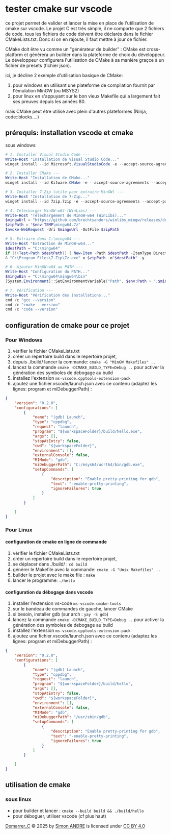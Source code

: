 # tester cmake sur vscode

ce projet permet de valider et lancer la mise en place de l'utilisation de cmake sur vscode.
Le projet C est très simple, il ne comporte que 2 fichiers de code. tous les fichiers de code doivent être déclarés dans le fichier CMakeLists.txt. Donc si on en rajoute, il faut mettre à jour ce fichier.

CMake doit être vu comme un "générateur de builder" : CMake est cross-platform et génèrera un builder dans la plateforme de choix du développeur. Le développeur configurera l'utilisation de CMake à sa manière graçce à un fichier de presets (fichier json).

ici, je décline 2 exemple d'utilisation basique de CMake: 
 
1. pour windows en utilisant une plateforme de compilation fournit par l'émulation MinGW (ou MSYS2)
2. pour linux en s'appuyant sur le bon vieux Makefile qui a largement fait ses preuves depuis les années 80.

mais CMake peut être utilisé avec plein d'autres plateformes (Ninja, code::blocks....)

## prérequis: installation vscode et cmake

sous windows: 
```powershell
# 1. Installer Visual Studio Code ---
Write-Host "Installation de Visual Studio Code..."
winget install --id Microsoft.VisualStudioCode -e --accept-source-agreements --accept-package-agreements

# 2. Installer CMake ---
Write-Host "Installation de CMake..."
winget install --id Kitware.CMake -e --accept-source-agreements --accept-package-agreements

# 3. Installer 7-Zip (utile pour extraire MinGW) ---
Write-Host "Installation de 7-Zip..."
winget install --id 7zip.7zip -e --accept-source-agreements --accept-package-agreements

# 4. Télécharger MinGW-w64 (WinLibs) ---
Write-Host "Téléchargement de MinGW-w64 (WinLibs)..."
$mingwUrl = "https://github.com/brechtsanders/winlibs_mingw/releases/download/13.2.0-17.0.6-11.0.1-r1/winlibs-x86_64-posix-seh-gcc-13.2.0-llvm-17.0.6-mingw-w64ucrt-11.0.1-r1.7z"
$zipPath = "$env:TEMP\mingw64.7z"
Invoke-WebRequest -Uri $mingwUrl -OutFile $zipPath

# 5. Extraire dans C:\mingw64 ---
Write-Host "Extraction de MinGW-w64..."
$destPath = "C:\mingw64"
if (!(Test-Path $destPath)) { New-Item -Path $destPath -ItemType Directory }
& "C:\Program Files\7-Zip\7z.exe" x $zipPath -o"$destPath" -y

# 6. Ajouter MinGW-w64 au PATH ---
Write-Host "Configuration du PATH..."
$mingwBin = "C:\mingw64\mingw64\bin"
[System.Environment]::SetEnvironmentVariable("Path", $env:Path + ";$mingwBin", [System.EnvironmentVariableTarget]::Machine)

# 7. Vérification ---
Write-Host "Vérification des installations..."
cmd /c "gcc --version"
cmd /c "cmake --version"
cmd /c "code --version"
```

## configuration de cmake pour ce projet

### Pour Windows

1. vérifier le fichier CMakeLists.txt
2. créer un repertoire build dans le repertoire projet,
3. depuis ./build/ lancer la commande: `cmake -G "MinGW Makefiles" ..`
4. lancez la commande  `cmake -DCMAKE_BUILD_TYPE=Debug ..` pour activer la génération des symboles de debogage au build
5. installez l'extension `ms-vscode.cpptools-extension-pack`
6. ajoutez une fichier.vscode/launch.json avec ce contenu  (adaptez les lignes: program et miDebuggerPath) : 
```json
{
    "version": "0.2.0",
    "configurations": [
        {
            "name": "(gdb) Launch",
            "type": "cppdbg",
            "request": "launch",
            "program": "${workspaceFolder}/build/hello.exe",
            "args": [],
            "stopAtEntry": false,
            "cwd": "${workspaceFolder}",
            "environment": [],
            "externalConsole": false,
            "MIMode": "gdb",
            "miDebuggerPath": "C:/msys64/ucrt64/bin/gdb.exe",
            "setupCommands": [
                {
                    "description": "Enable pretty-printing for gdb",
                    "text": "-enable-pretty-printing",
                    "ignoreFailures": true
                }
            ]
        }

    ]
}
``` 

### Pour Linux

#### configuration de cmake en ligne de commande

1. vérifier le fichier CMakeLists.txt
2. créer un repertoire build dans le repertoire projet,
3. se déplacer dans ./build/ : `cd build`
4. générer le Makefile avec la commande: `cmake -G "Unix Makefiles" ..`  
5. builder le projet avec le make file : `make`
6. lancer le programme: `./hello`

#### configuration du débogage dans vscode

1. installer l'extension vs-code `ms-vscode.cmake-tools`
2. sur le bandeau de commandes de gauche, lancer CMake
3. si besoin, installer gdb (sur arch : `yay -S gdb`)
4. lancez la commande  `cmake -DCMAKE_BUILD_TYPE=Debug ..` pour activer la génération des symboles de debogage au build
5. installez l'extension `ms-vscode.cpptools-extension-pack`
6. ajoutez une fichier.vscode/launch.json avec ce contenu  (adaptez les lignes: program et miDebuggerPath) : 
```json
{
    "version": "0.2.0",
    "configurations": [
        {
            "name": "(gdb) Launch",
            "type": "cppdbg",
            "request": "launch",
            "program": "${workspaceFolder}/build/hello",
            "args": [],
            "stopAtEntry": false,
            "cwd": "${workspaceFolder}",
            "environment": [],
            "externalConsole": false,
            "MIMode": "gdb",
            "miDebuggerPath": "/usr/sbin/gdb",
            "setupCommands": [
                {
                    "description": "Enable pretty-printing for gdb",
                    "text": "-enable-pretty-printing",
                    "ignoreFailures": true
                }
            ]
        }

    ]
}
``` 
## utilisation de cmake

### sous linux

- pour builder et lancer : `cmake --build build && ./build/hello`
- pour déboguer, utiliser vscode (cf plus haut)





<a href="https://creativecommons.org">Demarrer_C</a> © 2025 by <a href="https://creativecommons.org">Simon ANDRE</a> is licensed under <a href="https://creativecommons.org/licenses/by/4.0/">CC BY 4.0</a><img src="https://mirrors.creativecommons.org/presskit/icons/cc.svg" alt="" style="max-width: 1em;max-height:1em;margin-left: .2em;"><img src="https://mirrors.creativecommons.org/presskit/icons/by.svg" alt="" style="max-width: 1em;max-height:1em;margin-left: .2em;">